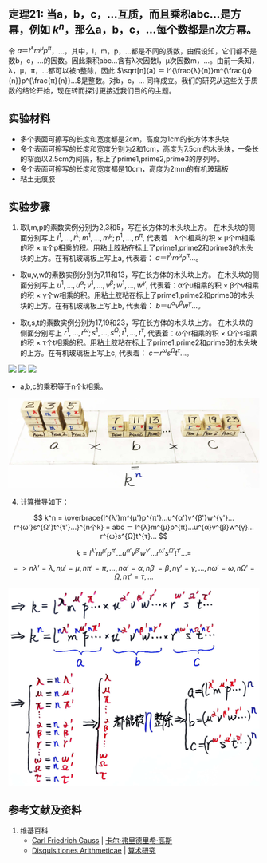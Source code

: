 ## 定理21: 当a，b，c，…互质，而且乘积abc…是方幂，例如 $k^n$，那么a，b，c，…每个数都是n次方幂。

令 $a＝l^λm^μp^π$，…，其中，l，m，p，…都是不同的质数，由假设知，它们都不是数b，c，…的因数。因此乘积abc…含有λ次因数l，μ次因数m，…。由前一条知，λ，μ，π，…都可以被n整除，因此 $\sqrt[n]{a} ＝ l^{\frac{λ}{n}}m^{\frac{μ}{n}}p^{\frac{π}{n}}...$是整数。对b，c，… 同样成立。我们的研究从这些关于质数的结论开始，现在转而探讨更接近我们目的的主题。

## 实验材料

- 多个表面可擦写的长度和宽度都是2cm，高度为1cm的长方体木头块
- 多个表面可擦写的长度和宽度分别为2和1cm，高度为7.5cm的木头块，一条长的窄面以2.5cm为间隔，标上了prime1,prime2,prime3的序列号。
- 多个表面可擦写的长度和宽度都是10cm，高度为2mm的有机玻璃板
- 粘土无痕胶

## 实验步骤

1. 取l,m,p的素数实例分别为2,3和5，写在长方体的木头块上方。
在木头块的侧面分别写上 $l^1,...,l^λ; m^1,...,m^μ; p^1,...,p^π$,
代表着：λ个l相乘的积 × μ个m相乘的积 × π个p相乘的积。用粘土胶粘在标上了prime1,prime2和prime3的木头块的上方。在有机玻璃板上写上a, 代表着： $a＝l^{λ}m^{μ}p^{π}…$。

- 取u,v,w的素数实例分别为7,11和13，写在长方体的木头块上方。
在木头块的侧面分别写上 $u^1,...,u^α; v^1,...,v^β; w^1,...,w^γ$,
代表着：α个u相乘的积 × β个v相乘的积 × γ个w相乘的积。用粘土胶粘在标上了prime1,prime2和prime3的木头块的上方。在有机玻璃板上写上b, 代表着： $b＝u^{α}v^{β}w^{γ}…$。

- 取r,s,t的素数实例分别为17,19和23，写在长方体的木头块上方。
在木头块的侧面分别写上 $r^1,...,r^ω; s^1,...,s^Ω; t^1,...,t^τ$,
代表着：ω个r相乘的积 × Ω个s相乘的积 × τ个t相乘的积。用粘土胶粘在标上了prime1,prime2和prime3的木头块的上方。在有机玻璃板上写上c, 代表着： $c＝r^{ω}s^{Ω}t^{τ}…$。

![](/images/数论/高斯的算术研究中典型的推演实验/章2/定理21/21-1.jpg)
![](/images/数论/高斯的算术研究中典型的推演实验/章2/定理21/21-2.jpg)
![](/images/数论/高斯的算术研究中典型的推演实验/章2/定理21/21-3.jpg)

- a,b,c的乘积等于n个k相乘。

![](/images/数论/高斯的算术研究中典型的推演实验/章2/定理21/21-4.jpg)

4. 计算推导如下：

$$ k^n = \overbrace{l^{λ'}m^{μ'}p^{π'}…u^{α'}v^{β'}w^{γ'}…r^{ω'}s^{Ω'}t^{τ'}…}^{n个k} = abc ＝ l^{λ}m^{μ}p^{π}…u^{α}v^{β}w^{γ}…r^{ω}s^{Ω}t^{τ}… $$ 

$$ k = l^{λ'}m^{μ'}p^{π'}…u^{α'}v^{β'}w^{γ'}…r^{ω'}s^{Ω'}t^{τ'}… = $$ 

$$ => nλ'= λ, nμ'= μ, nπ'= π,…,nα'= α, nβ'= β, nγ'= γ,…,nω'= ω, nΩ'= Ω, nτ'= τ,… $$

![](/images/数论/高斯的算术研究中典型的推演实验/章2/定理21/21-5.jpg)

## 参考文献及资料

1. 维基百科
	- [Carl Friedrich Gauss](https://en.wikipedia.org/wiki/Carl_Friedrich_Gauss) | [卡尔·弗里德里希·高斯](https://zh.wikipedia.org/wiki/%E5%8D%A1%E7%88%BE%C2%B7%E5%BC%97%E9%87%8C%E5%BE%B7%E9%87%8C%E5%B8%8C%C2%B7%E9%AB%98%E6%96%AF) 
	- [Disquisitiones Arithmeticae](https://en.wikipedia.org/wiki/Disquisitiones_Arithmeticae) | [算术研究](https://zh.wikipedia.org/wiki/算术研究) 



